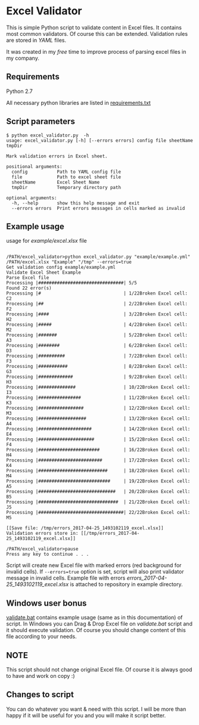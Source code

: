 # Excel Validator 

This is simple Python script to validate content in Excel files. It contains most common validators. Of course this
can be extended. Validation rules are stored in *YAML* files.

It was created in my *free* time to improve process of parsing excel files in my company. 
 
## Requirements

Python 2.7
 
All necessary python libraries are listed in [requirements.txt](../master/requirements.txt)
 
## Script parameters
 
 ```commandline
 $ python excel_validator.py  -h
 usage: excel_validator.py [-h] [--errors errors] config file sheetName tmpDir
 
 Mark validation errors in Excel sheet.
 
 positional arguments:
   config           Path to YAML config file
   file             Path to excel sheet file
   sheetName        Excel Sheet Name
   tmpDir           Temporary directory path
 
 optional arguments:
   -h, --help       show this help message and exit
   --errors errors  Print errors messages in cells marked as invalid
```

## Example usage

usage for *example/excel.xlsx* file
 
```commandline

/PATH/excel_validator>python excel_validator.py "example/example.yml" /PATH/excel.xlsx "Example" "/tmp" --errors=true
Get validation config example/example.yml
Validate Excel Sheet Example
Parse Excel file
Processing |################################| 5/5
Found 22 error(s)
Processing |#                               | 1/22Broken Excel cell: C2
Processing |##                              | 2/22Broken Excel cell: F2
Processing |####                            | 3/22Broken Excel cell: H2
Processing |#####                           | 4/22Broken Excel cell: M2
Processing |#######                         | 5/22Broken Excel cell: A3
Processing |########                        | 6/22Broken Excel cell: D3
Processing |##########                      | 7/22Broken Excel cell: F3
Processing |###########                     | 8/22Broken Excel cell: G3
Processing |#############                   | 9/22Broken Excel cell: H3
Processing |##############                  | 10/22Broken Excel cell: I3
Processing |################                | 11/22Broken Excel cell: K3
Processing |#################               | 12/22Broken Excel cell: M3
Processing |##################              | 13/22Broken Excel cell: A4
Processing |####################            | 14/22Broken Excel cell: E4
Processing |#####################           | 15/22Broken Excel cell: F4
Processing |#######################         | 16/22Broken Excel cell: H4
Processing |########################        | 17/22Broken Excel cell: K4
Processing |##########################      | 18/22Broken Excel cell: M4
Processing |###########################     | 19/22Broken Excel cell: A5
Processing |#############################   | 20/22Broken Excel cell: B5
Processing |##############################  | 21/22Broken Excel cell: J5
Processing |################################| 22/22Broken Excel cell: M5

[[Save file: /tmp/errors_2017-04-25_1493102119_excel.xlsx]]
Validation errors store in: [[/tmp/errors_2017-04-25_1493102119_excel.xlsx]]

/PATH/excel_validator>pause
Press any key to continue . . .
```

Script will create new Excel file with marked errors (red background for invalid cells).
If ```--errors=true``` option is set, script will also print validator message in invalid cells.
Example file with errors *errors_2017-04-25_1493102119_excel.xlsx* is attached to repository in example directory.  
  
## Windows user bonus

[validate.bat](../master/validate.bat) contains example usage (same as in this documentation) of script.
In Windows you can Drag & Drop Excel file on *validate.bat* script and it should execute validation. Of course you 
should change content of this file according to your needs.

## NOTE
This script should not change original Excel file. Of course it is always good to have and work on copy :)

## Changes to script
You can do whatever you want & need with this script. I will be more than happy if it will be useful for you and you will make it script better.